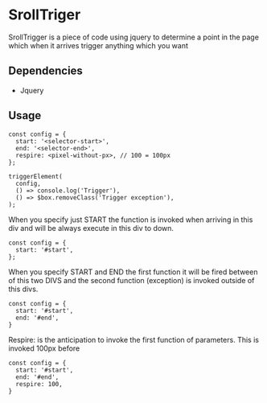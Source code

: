 # SrollTriger
SrollTrigger is a piece of code using jquery to determine a point in the page which when it arrives trigger anything which you want

## Dependencies
- Jquery

## Usage
```
const config = {
  start: '<selector-start>',
  end: '<selector-end>',
  respire: <pixel-without-px>, // 100 = 100px
};

triggerElement(
  config,
  () => console.log('Trigger'),
  () => $box.removeClass('Trigger exception'),
);
```

When you specify just START the function is invoked when arriving in this div and will be always execute in this div to down.

```
const config = {
  start: '#start',
};
```

When you specify START and END the first function it will be fired between of this two DIVS and the second function (exception) is invoked outside of this divs.
```
const config = {
  start: '#start',
  end: '#end',
}
```

Respire: is the anticipation to invoke the first function of parameters. This is invoked 100px before
```
const config = {
  start: '#start',
  end: '#end',
  respire: 100,
}
```

